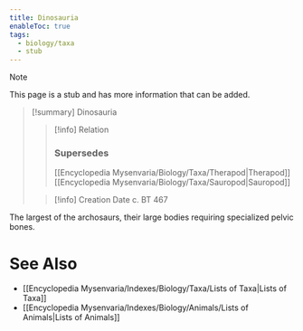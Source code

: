 ```yaml
---
title: Dinosauria
enableToc: true
tags:
  - biology/taxa
  - stub
---
```


> [!note]
> This page is a stub and has more information that can be added.

> [!summary] Dinosauria
> > [!info] Relation
> > ### Supersedes 
> > [[Encyclopedia Mysenvaria/Biology/Taxa/Therapod|Therapod]]
> > [[Encyclopedia Mysenvaria/Biology/Taxa/Sauropod|Sauropod]]
>
> > [!info] Creation Date
> > c. BT 467

The largest of the archosaurs, their large bodies requiring specialized pelvic bones.

# See Also
- [[Encyclopedia Mysenvaria/Indexes/Biology/Taxa/Lists of Taxa|Lists of Taxa]]
- [[Encyclopedia Mysenvaria/Indexes/Biology/Animals/Lists of Animals|Lists of Animals]]
